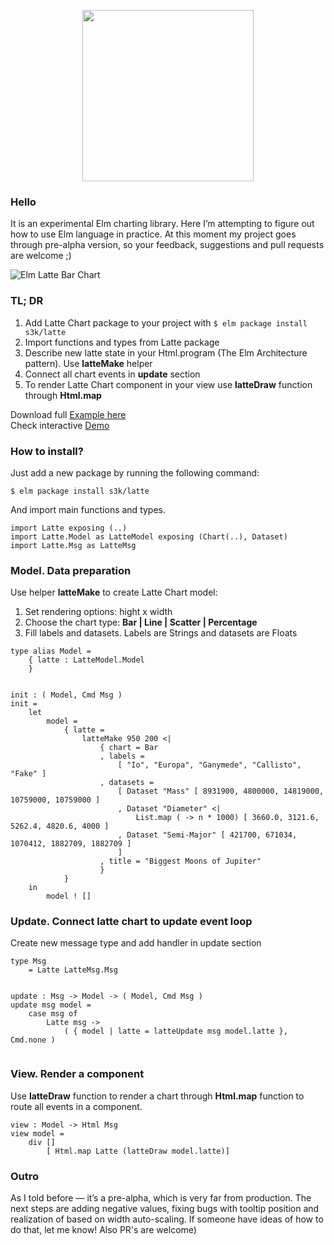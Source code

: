 <p align="center">
  <img width="274" src="https://s3k.github.io/latte/www/images/logo.svg">
</p>

### Hello

It is an experimental Elm charting library. Here I’m attempting to figure out how to use Elm language in practice. At this moment my project goes through pre-alpha version, so your feedback, suggestions and pull requests are welcome ;)

![](https://s3k.github.io/latte/www/images/chart.png "Elm Latte Bar Chart")

### TL; DR

1. Add Latte Chart package to your project with `$ elm package install s3k/latte`
1. Import functions and types from Latte package
1. Describe new latte state in your Html.program (The Elm Architecture pattern). Use **latteMake** helper
1. Connect all chart events in **update** section
1. To render Latte Chart component in your view use **latteDraw** function through **Html.map**

Download full [Example here](https://github.com/s3k/latte/blob/master/example/BarChart.elm)  
Check interactive [Demo](https://s3k.github.io/latte/)

### How to install?

Just add a new package by running the following command:

```
$ elm package install s3k/latte
```

And import main functions and types.

```
import Latte exposing (..)
import Latte.Model as LatteModel exposing (Chart(..), Dataset)
import Latte.Msg as LatteMsg
```

### Model. Data preparation

Use helper **latteMake** to create Latte Chart model:

1. Set rendering options: hight x width
1. Choose the chart type: **Bar | Line | Scatter | Percentage**
1. Fill labels and datasets. Labels are Strings and datasets are Floats

```
type alias Model =
    { latte : LatteModel.Model
    }


init : ( Model, Cmd Msg )
init =
    let
        model =
            { latte =
                latteMake 950 200 <|
                    { chart = Bar
                    , labels =
                        [ "Io", "Europa", "Ganymede", "Callisto", "Fake" ]
                    , datasets =
                        [ Dataset "Mass" [ 8931900, 4800000, 14819000, 10759000, 10759000 ]
                        , Dataset "Diameter" <|
                            List.map ( -> n * 1000) [ 3660.0, 3121.6, 5262.4, 4820.6, 4000 ]
                        , Dataset "Semi-Major" [ 421700, 671034, 1070412, 1882709, 1882709 ]
                        ]
                    , title = "Biggest Moons of Jupiter"
                    }
            }
    in
        model ! []
```


### Update. Connect latte chart to update event loop

Create new message type and add handler in update section

```
type Msg
    = Latte LatteMsg.Msg


update : Msg -> Model -> ( Model, Cmd Msg )
update msg model =
    case msg of
        Latte msg ->
            ( { model | latte = latteUpdate msg model.latte }, Cmd.none )


```

### View. Render a component

Use **latteDraw** function to render a chart through **Html.map** function to route all events in a component.

```
view : Model -> Html Msg
view model =
    div []
        [ Html.map Latte (latteDraw model.latte)]

```

### Outro

As I told before — it’s a pre-alpha, which is very far from production.
The next steps are adding negative values, fixing bugs with tooltip position and realization of based on width auto-scaling.
If someone have ideas of how to do that, let me know! Also PR's are welcome)

